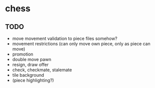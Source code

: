 # chess

## TODO
+ move movement validation to piece files somehow?
+ movement restrictions (can only move own piece, only as piece can move)
+ promotion
+ double move pawn
+ resign, draw offer
+ check, checkmate, stalemate
+ tile background
+ (piece highlighting?)